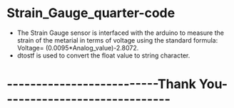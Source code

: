 # Strain_Gauge_quarter-code
* The Strain Gauge sensor is interfaced with the arduino to measure the strain of the metarial in terms of voltage using the 
standard formula: Voltage= (0.0095*Analog_value)-2.8072. 
* dtostf is used to convert the float value to string character.

# --------------------------Thank You-----------------------------
